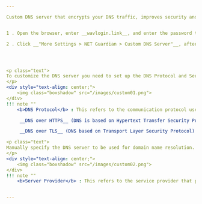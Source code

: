 ```yaml
---

Custom DNS server that encrypts your DNS traffic, improves security and privacy, and prevents DNS leakage and DNS hijacking.


1 . Open the browser, enter __wavlogin.link__, and enter the password to enter the router management page.

2 . Click __"More Settings > NET Guardian > Custom DNS Server"__, after selecting the options, click __"Save"__ to complete the setting.




<p class="text">
To customize the DNS server you need to set up the DNS Protocol and Server Provider.
</p>
<div style="text-align: center;">
    <img class="boxshadow" src="/images/custom01.png">
</div>
!!! note ""
	<b>DNS Protocol</b> : This refers to the communication protocol used for DNS queries and responses.

	 __DNS over HTTPS__ (DNS is based on Hypertext Transfer Security Protocol) : DNS over HTTPS uses the HTTPS protocol to encrypt DNS communications. It encapsulates DNS queries and responses in HTTPS requests and responses, providing higher privacy and security, preventing man-in-the-middle attacks and eavesdropping.

	 __DNS over TLS__ (DNS based on Transport Layer Security Protocol) : DNS over TLS uses the TLS protocol for encrypted transmission of DNS queries and responses. This provides greater privacy and security, preventing DNS queries from being eavesdropped or tampered with.

<p class="text">
Manually specify the DNS server to be used for domain name resolution. You can choose to use a public DNS server such as OpenDNS, or use a specific third-party DNS server.
</p>
<div style="text-align: center;">
    <img class="boxshadow" src="/images/custom02.png">
</div>
!!! note ""
	<b>Server Provider</b> : This refers to the service provider that provides the DNS server.


---
```


